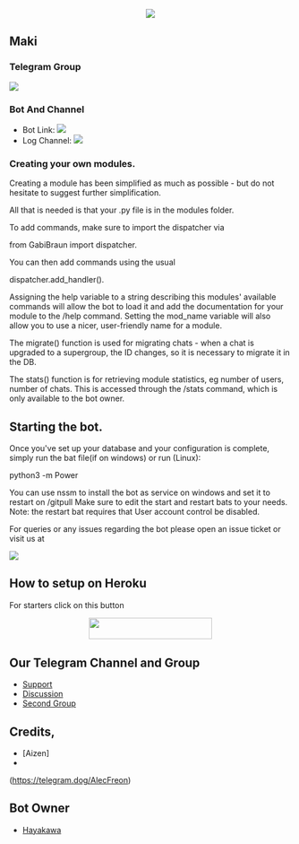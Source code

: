<p align="center">
  <img src=(https://telegra.ph/file/d81cd704301e4d8f23736.jpg)> </p>


## Maki

### Telegram Group
<p align="left">
<a href="https://t.me/TheKaizuryu" alt="Telegram!"> <img src="https://aleen42.github.io/badges/src/telegram.svg" /> </a>

### Bot And Channel 
* Bot Link:  <a href="http://t.me/MakixRobot" alt="Power"> <img src="(https://telegra.ph/file/d81cd704301e4d8f23736.jpg)" /> </a>
* Log Channel: <a  href="https://t.me/Maki_Zenin_logs" alt="Bot Logs"> <img  src="(https://telegra.ph/file/d81cd704301e4d8f23736.jpg)" /> </a>

### Creating your own modules.

Creating a module has been simplified as much as possible - but do not hesitate to suggest further simplification.

All that is needed is that your .py file is in the modules folder.

To add commands, make sure to import the dispatcher via

from GabiBraun  import dispatcher.

You can then add commands using the usual

dispatcher.add_handler().

Assigning the help variable to a string describing this modules' available
commands will allow the bot to load it and add the documentation for
your module to the /help command. Setting the mod_name variable will also allow you to use a nicer, user-friendly name for a module.

The migrate() function is used for migrating chats - when a chat is upgraded to a supergroup, the ID changes, so 
it is necessary to migrate it in the DB.

The stats() function is for retrieving module statistics, eg number of users, number of chats. This is accessed 
through the /stats command, which is only available to the bot owner.

## Starting the bot.

Once you've set up your database and your configuration is complete, simply run the bat file(if on windows) or run (Linux):

python3 -m Power

You can use nssm to install the bot as service on windows and set it to restart on /gitpull 
Make sure to edit the start and restart bats to your needs. 
Note: the restart bat requires that User account control be disabled.

For queries or any issues regarding the bot please open an issue ticket or visit us at <p align="left">
<a href="https://t.me/MakixZeninsupport" alt="Telegram!"> <img src="https://aleen42.github.io/badges/src/telegram.svg" /> </a>

## How to setup on Heroku 
For starters click on this button 

<p align="center"><a href="https://heroku.com/deploy?template=https://github.com/Hayakawa-kun/Powerxobot"> <img src="https://img.shields.io/badge/Deploy%20To%20Heroku-black?style=for-the-badge&logo=heroku" width="220" height="38.45"/></a></p>


## Our Telegram Channel and Group

* [Support](https://telegram.dog/MakixZeninsupport)
* [Discussion](https://telegram.dog/Anime_Chat_xkaizuryu)
* [Second Group](https://telegram.dog/TheKaizuryu)

## Credits,  
*   [Aizen] 
*   
(https://telegram.dog/AlecFreon)

## Bot Owner
*  [Hayakawa](https://telegram.dog/AlecFreon)
